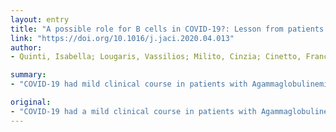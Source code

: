 ```yaml
---
layout: entry
title: "A possible role for B cells in COVID-19?: Lesson from patients with Agammaglobulinemia"
link: "https://doi.org/10.1016/j.jaci.2020.04.013"
author:
- Quinti, Isabella; Lougaris, Vassilios; Milito, Cinzia; Cinetto, Francesco; Pecoraro, Antonio; Mezzaroma, Ivano; Mastroianni, Claudio Maria; Turriziani, Ombretta; Bondioni, Maria Pia; Filippini, Matteo; Soresina, Annarosa; Spadaro, Giuseppe; Agostini, Carlo; Carsetti, Rita; Plebani, Alessandro

summary:
- "COVID-19 had mild clinical course in patients with Agammaglobulinemia lacking B lymphocytes. It developed aggressively in Common Variable Immune Deficiency. Our data offer mechanisms for possible therapeutic targets. Using our data, we can find therapeutic targets for patients. CoVID was able to develop a mild course in the clinical course. We are looking at the potential therapeutic targets of the disease. The results are available in the U.S. and Canada."

original:
- "COVID-19 had a mild clinical course in patients with Agammaglobulinemia lacking B lymphocytes, whereas it developed aggressively in Common Variable Immune Deficiency. Our data offer mechanisms for possible therapeutic targets."
---
```


